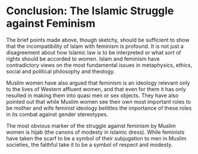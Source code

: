 Conclusion: The Islamic Struggle against Feminism
=================================================

The brief points made above, though sketchy, should be sufficient to
show that the incompatibility of Islam with feminism is profound. It is
not just a disagreement about how Islamic law is to be interpreted or
what sort of rights should be accorded to women. Islam and feminism have
contradictory views on the most fundamental issues in metaphysics,
ethics, social and political philosophy and theology.

Muslim women have also argued that feminism is an ideology relevant only
to the lives of Western affluent women, and that even for them it has
only resulted in making them into quasi men or sex objects. They have
also pointed out that while Muslim women see their own most important
roles to be mother and wife feminist ideology belittles the importance
of these roles in its combat against gender stereotypes.

The most obvious marker of the struggle against feminism by Muslim women
is hijab (the canons of modesty in Islamic dress). While feminists have
taken the scarf to be a symbol of their subjugation to men in Muslim
societies, the faithful take it to be a symbol of respect and modesty.


